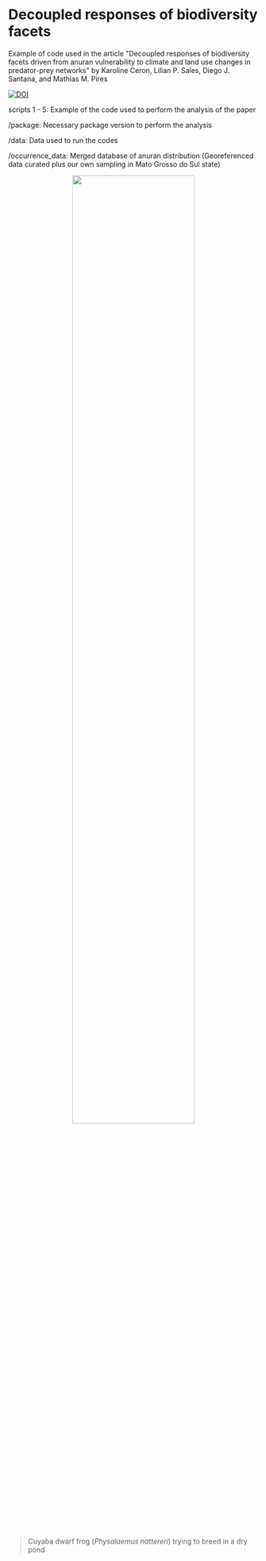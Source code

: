 # Decoupled responses of biodiversity facets
Example of code used in the article "Decoupled responses of biodiversity facets driven from anuran vulnerability to climate and land use changes in predator-prey networks" by Karoline Ceron, Lilian P. Sales, Diego J. Santana, and Mathias M. Pires

[![DOI](https://zenodo.org/badge/522530874.svg)](https://zenodo.org/badge/latestdoi/522530874)

scripts 1 - 5: Example of the code used to perform the analysis of the paper

/package: Necessary package version to perform the analysis

/data: Data used to run the codes

/occurrence_data: Merged database of anuran distribution (Georeferenced data curated plus our own sampling in Mato Grosso do Sul state)

<p align="center">
<img src="https://user-images.githubusercontent.com/65569572/222743101-a812af85-5280-4d44-8f99-cc6956b9148a.jpg" width=70% height=70%>

> Cuyaba dwarf frog (*Physalaemus nattereri*) trying to breed in a dry pond
